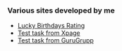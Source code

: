 ### Various sites developed by me

- [Lucky Birthdays Rating](https://yota.ninja/sites/lucky-birthday/)
- [Test task from Xpage](https://yota.ninja/sites/xpage/)
- [Test task from GuruGrupp](https://yota.ninja/sites/gurugrupp/)
